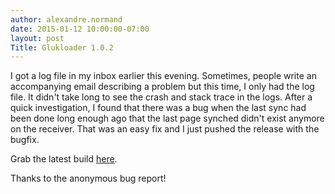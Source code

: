 ```yaml
---
author: alexandre.normand
date: 2015-01-12 10:00:00-07:00
layout: post
Title: Glukloader 1.0.2
---
```


I got a log file in my inbox earlier this evening. Sometimes, people write an accompanying email describing a problem but this time, I only had the log file. It didn't take long to see the crash and stack trace in the logs. After a quick investigation, I found that there was a bug when the last sync had been done long enough ago that the last page synched didn't exist anymore on the receiver. That was an easy fix and I just pushed the release with the bugfix. 


Grab the latest build [here](https://www.dropbox.com/s/9gywympy35u7x94/glukloader%201.0.2.dmg?dl=1).

Thanks to the anonymous bug report!
